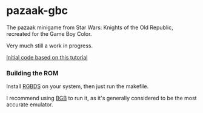 # pazaak-gbc
The pazaak minigame from Star Wars: Knights of the Old Republic, recreated for the Game Boy Color.

Very much still a work in progress.

[Initial code based on this tutorial](https://gb-archive.github.io/salvage/tutorial_de_ensamblador/tutorial_de_ensamblador%20%5BLa%20decadence%5D.html)

### Building the ROM

Install [RGBDS](https://github.com/rednex/rgbds) on your system, then just run the makefile.

I recommend using [BGB](http://bgb.bircd.org/) to run it, as it's generally considered to be the most accurate emulator.
